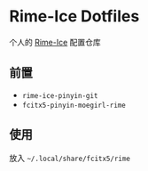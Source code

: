 # Rime-Ice Dotfiles

个人的 [Rime-Ice](https://github.com/iDvel/rime-ice) 配置仓库

## 前置

- `rime-ice-pinyin-git`
- `fcitx5-pinyin-moegirl-rime`

## 使用

放入 `~/.local/share/fcitx5/rime`
